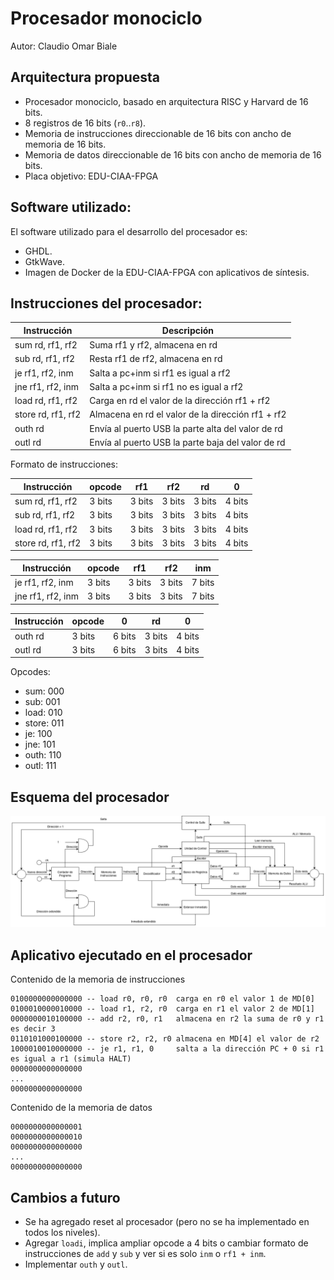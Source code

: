 # Procesador monociclo

Autor: Claudio Omar Biale

## Arquitectura propuesta

- Procesador monociclo, basado en arquitectura RISC y Harvard de 16 bits.
- 8 registros de 16 bits (`r0`..`r8`).
- Memoria de instrucciones direccionable de 16 bits con ancho de memoria de 16 bits.
- Memoria de datos direccionable de 16 bits con ancho de memoria de 16 bits.
- Placa objetivo: EDU-CIAA-FPGA

## Software utilizado: 

El software utilizado para el desarrollo del procesador es:
- GHDL.
- GtkWave.
- Imagen de Docker de la EDU-CIAA-FPGA con aplicativos de síntesis.

## Instrucciones del procesador:

| Instrucción        | Descripción                                       |
|--------------------|---------------------------------------------------|
| sum rd, rf1, rf2   | Suma rf1 y rf2, almacena en rd                    |
| sub rd, rf1, rf2   | Resta rf1 de rf2, almacena en rd                  |
| je rf1, rf2, inm   | Salta a pc+inm si rf1 es igual a rf2              |
| jne rf1, rf2, inm  | Salta a pc+inm si rf1 no es igual a rf2           |
| load rd, rf1, rf2  | Carga en rd el valor de la dirección rf1 + rf2    |
| store rd, rf1, rf2 | Almacena en rd el valor de la dirección rf1 + rf2 |
| outh rd            | Envía al puerto USB la parte alta del valor de rd |
| outl rd            | Envía al puerto USB la parte baja del valor de rd |

Formato de instrucciones:

| Instrucción        | opcode | rf1    | rf2    | rd     | 0      |
|--------------------|--------|--------|--------|--------|--------|
| sum rd, rf1, rf2   | 3 bits | 3 bits | 3 bits | 3 bits | 4 bits |
| sub rd, rf1, rf2   | 3 bits | 3 bits | 3 bits | 3 bits | 4 bits |
| load rd, rf1, rf2  | 3 bits | 3 bits | 3 bits | 3 bits | 4 bits |
| store rd, rf1, rf2 | 3 bits | 3 bits | 3 bits | 3 bits | 4 bits |

| Instrucción        | opcode | rf1    | rf2    | inm    |
|--------------------|--------|--------|--------|--------|
| je rf1, rf2, inm   | 3 bits | 3 bits | 3 bits | 7 bits |
| jne rf1, rf2, inm  | 3 bits | 3 bits | 3 bits | 7 bits |

| Instrucción      | opcode | 0      | rd      | 0       |
|------------------|--------|--------|---------|---------|
| outh rd          | 3 bits | 6 bits | 3 bits  | 4 bits  |
| outl rd          | 3 bits | 6 bits | 3 bits  | 4 bits  |

Opcodes:

- sum: 000
- sub: 001
- load: 010
- store: 011
- je: 100
- jne: 101
- outh: 110
- outl: 111

## Esquema del procesador

![](procesador.drawio.png)


## Aplicativo ejecutado en el procesador

Contenido de la memoria de instrucciones
```
0100000000000000 -- load r0, r0, r0  carga en r0 el valor 1 de MD[0]
0100010000010000 -- load r1, r2, r0  carga en r1 el valor 2 de MD[1]
0000000010100000 -- add r2, r0, r1   almacena en r2 la suma de r0 y r1 es decir 3
0110101000100000 -- store r2, r2, r0 almacena en MD[4] el valor de r2
1000010010000000 -- je r1, r1, 0     salta a la dirección PC + 0 si r1 es igual a r1 (simula HALT)
0000000000000000
...
0000000000000000
```

Contenido de la memoria de datos

```
0000000000000001
0000000000000010
0000000000000000
...
0000000000000000
```


## Cambios a futuro

- Se ha agregado reset al procesador (pero no se ha implementado en todos los niveles).
- Agregar `loadi`, implica ampliar opcode a 4 bits o cambiar formato de instrucciones de `add` y `sub` y ver si es solo `inm`  o `rf1 + inm`.
- Implementar `outh` y `outl`.
